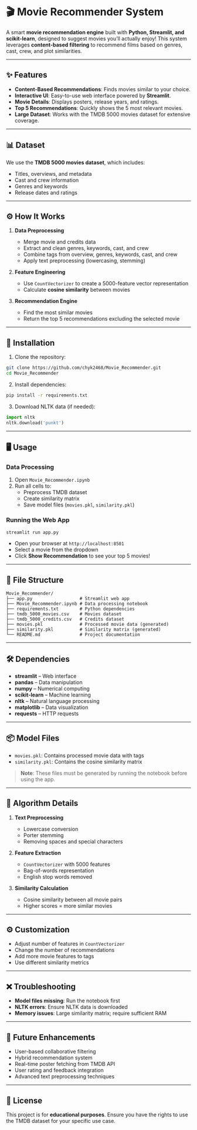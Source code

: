 # 🎬 Movie Recommender System

A smart **movie recommendation engine** built with **Python, Streamlit, and scikit-learn**, designed to suggest movies you’ll actually enjoy! This system leverages **content-based filtering** to recommend films based on genres, cast, crew, and plot similarities.

---

## ✨ Features

- **Content-Based Recommendations**: Finds movies similar to your choice.
- **Interactive UI**: Easy-to-use web interface powered by **Streamlit**.
- **Movie Details**: Displays posters, release years, and ratings.
- **Top 5 Recommendations**: Quickly shows the 5 most relevant movies.
- **Large Dataset**: Works with the TMDB 5000 movies dataset for extensive coverage.

---

## 📊 Dataset

We use the **TMDB 5000 movies dataset**, which includes:

- Titles, overviews, and metadata
- Cast and crew information
- Genres and keywords
- Release dates and ratings

---

## ⚙️ How It Works

1. **Data Preprocessing**  
   - Merge movie and credits data  
   - Extract and clean genres, keywords, cast, and crew  
   - Combine tags from overview, genres, keywords, cast, and crew  
   - Apply text preprocessing (lowercasing, stemming)

2. **Feature Engineering**  
   - Use `CountVectorizer` to create a 5000-feature vector representation  
   - Calculate **cosine similarity** between movies

3. **Recommendation Engine**  
   - Find the most similar movies  
   - Return the top 5 recommendations excluding the selected movie

---

## 🚀 Installation

1. Clone the repository:
```bash
git clone https://github.com/chyk2468/Movie_Recommender.git
cd Movie_Recommender
```

2. Install dependencies:
```bash
pip install -r requirements.txt
```

3. Download NLTK data (if needed):
```python
import nltk
nltk.download('punkt')
```

---

## 🖥️ Usage

### Data Processing
1. Open `Movie_Recommender.ipynb`
2. Run all cells to:
   - Preprocess TMDB dataset  
   - Create similarity matrix  
   - Save model files (`movies.pkl`, `similarity.pkl`)

### Running the Web App
```bash
streamlit run app.py
```
- Open your browser at `http://localhost:8501`  
- Select a movie from the dropdown  
- Click **Show Recommendation** to see your top 5 movies!

---

## 📂 File Structure

```
Movie_Recommender/
├── app.py                  # Streamlit web app
├── Movie_Recommender.ipynb # Data processing notebook
├── requirements.txt        # Python dependencies
├── tmdb_5000_movies.csv    # Movies dataset
├── tmdb_5000_credits.csv   # Credits dataset
├── movies.pkl              # Processed movie data (generated)
├── similarity.pkl          # Similarity matrix (generated)
└── README.md               # Project documentation
```

---

## 🛠️ Dependencies

- **streamlit** – Web interface  
- **pandas** – Data manipulation  
- **numpy** – Numerical computing  
- **scikit-learn** – Machine learning  
- **nltk** – Natural language processing  
- **matplotlib** – Data visualization  
- **requests** – HTTP requests

---

## 📦 Model Files

- `movies.pkl`: Contains processed movie data with tags  
- `similarity.pkl`: Contains the cosine similarity matrix  

> **Note**: These files must be generated by running the notebook before using the app.

---

## 🧠 Algorithm Details

1. **Text Preprocessing**  
   - Lowercase conversion  
   - Porter stemming  
   - Removing spaces and special characters

2. **Feature Extraction**  
   - `CountVectorizer` with 5000 features  
   - Bag-of-words representation  
   - English stop words removed

3. **Similarity Calculation**  
   - Cosine similarity between all movie pairs  
   - Higher scores = more similar movies

---

## ⚙️ Customization

- Adjust number of features in `CountVectorizer`  
- Change the number of recommendations  
- Add more movie features to tags  
- Use different similarity metrics

---

## ❌ Troubleshooting

- **Model files missing**: Run the notebook first  
- **NLTK errors**: Ensure NLTK data is downloaded  
- **Memory issues**: Large similarity matrix; require sufficient RAM

---

## 🌟 Future Enhancements

- User-based collaborative filtering  
- Hybrid recommendation system  
- Real-time poster fetching from TMDB API  
- User rating and feedback integration  
- Advanced text preprocessing techniques

---

## 📜 License

This project is for **educational purposes**. Ensure you have the rights to use the TMDB dataset for your specific use case.
